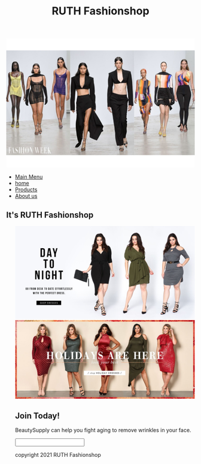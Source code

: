 <!DOCTYPE html>
<html lang="en">
  <head>
    <title>site</title>
    <meta charset="UTF-8">
    <meta name="viewport" content="widht=device-widht, initial-scale=1">
    <link rel="stylesheet" href="site2.css">
    <script src="site.js"></script>
  </head>
  <body>
    <header>
      <h1>RUTH Fashionshop</h1>
    </header>
    <section class="banner.nav">
      <img src="ig.jpg" alt="RUTH Fashionshop">
    </section>
    <nav class="main.nav">
      <ul>
        <li><a href="/join.html" class="join">Main Menu</a></li>
        <li><a href="/news.html">home</a></li>
        <li><a href="/Games.html">Products</a></li>
        <li><a href="/contact.html">About us</a></li>
      </ul>
    </nav>
    <main>
      <article>
        <h2>It's RUTH Fashionshop</h2>
      </article>
      <ul class="images">
        <img src="tt.jpg" alt="Ruth thumb 1">
        <img src="11.jpg" alt="Ruth thumb 2">
      <section class="Join">
        <h2>Join Today!</h2>
        <p>BeautySupply can help you fight aging to remove wrinkles in your face.</p>
          <form>
            <input type="email" name="email" place holder="type email & hit enter" required>
          </form>
       </section>
       <footer>
         <p class="copyright">copyright 2021 RUTH Fashionshop</p>
       </footer>
  </body>
</html>
